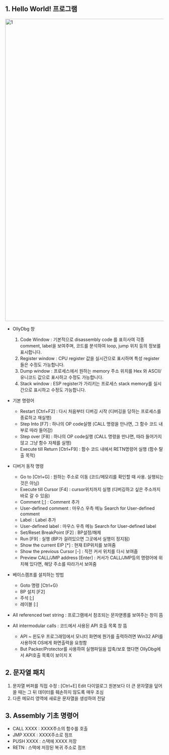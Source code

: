 ## 1. Hello World! 프로그램 

<img width="960" alt="1" src="https://user-images.githubusercontent.com/62346198/81900362-96f01a80-95f7-11ea-9822-6bed5f39f9aa.PNG">

- OllyDbg 창 
  1. Code Window : 기본적으로 disassembly code 를 표히사여 각종 comment, label을 보여주며, 코드를 분석하여 loop, jump 위치 등의 정보를 표시합니다.
  2. Register window : CPU register 값을 실시간으로 표시하며 특성 register 들은 수정도 가능합니다.
  3. Dump window : 프로세스에서 원하는 memory 주소 위치를 Hex 와 ASCII/유니코드 값으로 표시하고 수정도 가능합니다.
  4. Stack window : ESP register가 가리키는 프로세스 stack memory를 실시간으로 표시하고 수정도 가능합니다. 
  
- 기본 명령어
  - Restart [Ctrl+F2] : 다시 처음부터 디버깅 시작 (디버깅을 당하는 프로세스를 종료하고 재실행)
  - Step Into [F7] : 하나의 OP code실행 (CALL 명령을 만나면, 그 함수 코드 내부로 따라 들어감)
  - Step over [F8] : 하나의 OP code실행 (CALL 명령을 만나면, 따라 들어가지 않고 그냥 함수 자체를 실행)
  - Execute till Return [Ctrl+F9] : 함수 코드 내에서 RETN명령어 실행 (함수 탈출 목적)
- 디버거 동작 명령
  - Go to [Ctrl+G] : 원하는 주소로 이동 (코드/메모리를 확인할 때 사용. 실행되는것은 아님)
  - Execute till Cursor [F4] : cursor위치까지 실행 (디버깅하고 싶은 주소까지 바로 갈 수 있음)
  - Comment [;] : Comment 추가
  - User-defined comment : 마우스 우측 메뉴 Search for User-defined comment
  - Label : Label 추가
  - User-defined label : 마우스 우측 메뉴 Search for User-defined label
  - Set/Reset BreakPoint [F2] : BP설정/해제
  - Run [F9] : 실행 (BP가 걸려있으면 그곳에서 실행이 정지됨)
  - Show the current EIP [\*] : 현재 EIP위치를 보여줌
  - Show the previous Cursor [-] : 직전 커서 위치를 다시 보여줌
  - Preview CALL/JMP address [Enter] : 커서가 CALL/JMP등의 명령어에 위치해 있다면, 해당 주소를 따라가서 보여줌
  
- 베이스캠프를 설치하는 방법
  - Goto 명령 [Ctrl+G}
  - BP 설치 [F2]
  - 주석 [;]
  - 레이블 [:]
  
- All referenced txet string : 프로그램에서 참조되는 문자엳릉를 보여주는 창이 뜸
- All intermodular calls : 코드에서 사용된 API 호출 목록 창 뜸
    - API ~ 윈도우 프로그래밍에서 모니터 화면에 뭔가를 출력하려면 Win32 API를 사용하여 OS에게 화면출력을 요청함 
    - But Packer/Protector를 사용하여 실행파일을 압축/보호 했다면 OllyDbg에서 API호출 목록이 보이지 X
 ## 2. 문자열 패치
1. 문자열 버퍼를 직접 수정 : [Ctrl+E] Edit 다이얼로그 
  원본보다 더 큰 문자열을 덮어쓸 때는 그 뒤 데이터를 훼손하지 않도록 매우 조심
2. 다른 메모리 영역에 새로운 문자열을 생성하여 전달

## 3. Assembly 기초 명령어
- CALL XXXX : XXXX주소의 함수를 호출
- JMP XXXX : XXXX주소로 점프
- PUSH XXXX : 스택에 XXXX 저장
- RETN : 스택에 저장된 복귀 주소로 점프 
 
